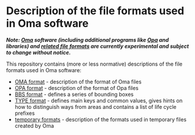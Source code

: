 # Description of the file formats used in Oma software

***Note: [Oma](https://github.com/kumakyoo42/Oma) software (including
additional programs like [Opa](https://github.com/kumakyoo42/Opa) and
libraries) and [related file
formats](https://github.com/kumakyoo42/oma-file-formats) are currently
experimental and subject to change without notice.***

This repository contains (more or less normative) descriptions of the
file formats used in Oma software:

* [OMA format](/OMA.md) - description of the format of Oma files
* [OPA format](/OPA.md) - description of the format of Opa files
* [BBS format](/BBS.md) - defines a series of bounding boxes
* [TYPE format](/TYPE.md) - defines main keys and common values, gives
  hints on how to distinguish ways from areas and contains a list of
  life cycle prefixes
* [temporary formats](/TEMPORARY.md) - description of the formats used
  in temporary files created by Oma
